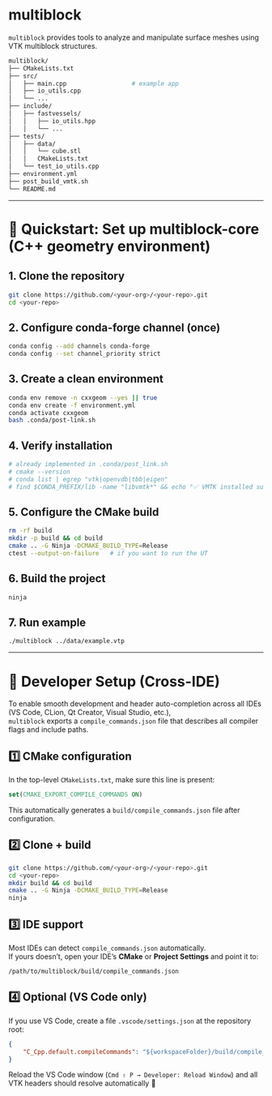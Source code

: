 # multiblock

`multiblock` provides tools to analyze and manipulate surface meshes using VTK multiblock structures.

```bash
multiblock/
├── CMakeLists.txt
├── src/
│   ├── main.cpp                  # example app
│   ├── io_utils.cpp
│   └── ...
├── include/
│   ├── fastvessels/
│   │   ├── io_utils.hpp
│   │   └── ...
├── tests/
│   ├── data/
│   │   └── cube.stl
│   │   CMakeLists.txt
│   └── test_io_utils.cpp
├── environment.yml  
├── post_build_vmtk.sh
└── README.md
```

---

# 🧩 Quickstart: Set up multiblock-core (C++ geometry environment)

## 1. Clone the repository
```bash
git clone https://github.com/<your-org>/<your-repo>.git
cd <your-repo>
```

## 2. Configure conda-forge channel (once)
```bash
conda config --add channels conda-forge
conda config --set channel_priority strict
```

## 3. Create a clean environment
```bash
conda env remove -n cxxgeom --yes || true
conda env create -f environment.yml
conda activate cxxgeom
bash .conda/post-link.sh
```

## 4. Verify installation
```bash
# already implemented in .conda/post_link.sh
# cmake --version
# conda list | egrep "vtk|openvdb|tbb|eigen"
# find $CONDA_PREFIX/lib -name "libvmtk*" && echo "✅ VMTK installed successfully"
```

## 5. Configure the CMake build
```bash
rm -rf build
mkdir -p build && cd build
cmake .. -G Ninja -DCMAKE_BUILD_TYPE=Release
ctest --output-on-failure   # if you want to run the UT
```

## 6. Build the project
```bash
ninja
```

## 7. Run example
```bash
./multiblock ../data/example.vtp
```

---

# 🧠 Developer Setup (Cross-IDE)

To enable smooth development and header auto-completion across all IDEs (VS Code, CLion, Qt Creator, Visual Studio, etc.),  
`multiblock` exports a `compile_commands.json` file that describes all compiler flags and include paths.

## 1️⃣ CMake configuration
In the top-level `CMakeLists.txt`, make sure this line is present:
```cmake
set(CMAKE_EXPORT_COMPILE_COMMANDS ON)
```

This automatically generates a `build/compile_commands.json` file after configuration.

## 2️⃣ Clone + build
```bash
git clone https://github.com/<your-org>/<your-repo>.git
cd <your-repo>
mkdir build && cd build
cmake .. -G Ninja -DCMAKE_BUILD_TYPE=Release
ninja
```

## 3️⃣ IDE support
Most IDEs can detect `compile_commands.json` automatically.  
If yours doesn’t, open your IDE’s **CMake** or **Project Settings** and point it to:

```
/path/to/multiblock/build/compile_commands.json
```

## 4️⃣ Optional (VS Code only)
If you use VS Code, create a file `.vscode/settings.json` at the repository root:

```json
{
    "C_Cpp.default.compileCommands": "${workspaceFolder}/build/compile_commands.json"
}
```

Reload the VS Code window (`Cmd ⇧ P → Developer: Reload Window`) and all VTK headers should resolve automatically 🎯
